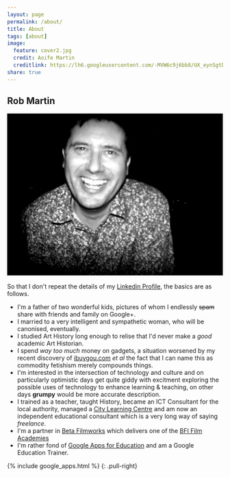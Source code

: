 ```yaml
---
layout: page
permalink: /about/
title: About 
tags: [about]
image:
  feature: cover2.jpg
  credit: Aoife Martin
  creditlink: https://lh6.googleusercontent.com/-MVW6c9j6bb8/UX_eynSgtDI/AAAAAAAAh9k/WhXaG6Vyj_4/w887-h499-no/cover2.png
share: true
---
```


## Rob Martin

![My Handsome visage](/images/rob_martin.jpg)

So that I don't repeat the details of my [Linkedin Profile](http://uk.linkedin.com/pub/rob-martin/28/721/591), the basics are as follows.

* I'm a father of two wonderful kids, pictures of whom I endlessly <del>spam</del> share with friends and family on Google+.
* I married to a very intelligent and sympathetic woman, who will be canonised, eventually.
* I studied Art History long enough to relise that I'd never make a <em>good</em> academic Art Historian.
* I spend <em>way too much</em> money on gadgets, a situation worsened by my recent discovery of [ibuygou.com](http://www.ibuygou.com/) <em>et al</em> the fact that I can name this as commodity fetishism merely compounds things.
* I'm interested in the intersection of technology and culture and on particularly optimistic days get quite giddy with excitment exploring the possible uses of technology to enhance learning & teaching, on other days <strong>grumpy</strong> would be more accurate description.
* I trained as a teacher, taught History, became an ICT Consultant for the local authority, managed a [City Learning Centre](http://www.leeds-clcs.org) and am now an independent educational consultant which is a very long way of saying <em>freelance</em>. 
* I'm a partner in [Beta Filmworks](http://www.betafilmworks.org) which delivers one of the [BFI Film Academies](http://www.bfi.org.uk/education-research/5-19-film-education-scheme-2013-2017/bfi-film-academy-scheme-2013-4)
* I'm rather fond of [Google Apps for Education](http://www.google.com/enterprise/apps/education/) and am a Google Education Trainer.


{% include google_apps.html %}
{: .pull-right}



